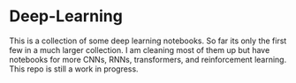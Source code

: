 # Deep-Learning
This is a collection of some deep learning notebooks. So far its only the first few in a much larger collection. I am cleaning most of them up but have notebooks for more CNNs, RNNs, transformers, and reinforcement learning. This repo is still a work in progress. 
